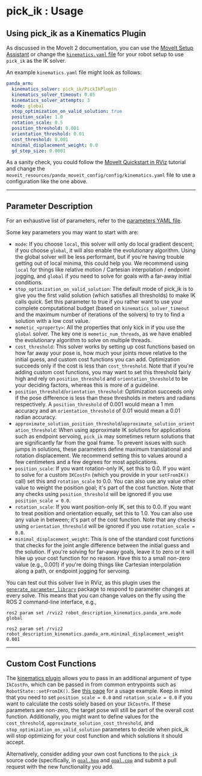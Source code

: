 # pick_ik : Usage

## Using pick_ik as a Kinematics Plugin

As discussed in the MoveIt 2 documentation, you can use the [MoveIt Setup Assistant](https://moveit.picknik.ai/humble/doc/examples/setup_assistant/setup_assistant_tutorial.html) or change the [`kinematics.yaml` file](https://moveit.picknik.ai/main/doc/examples/kinematics_configuration/kinematics_configuration_tutorial.html?highlight=kinematics%20yaml#kinematics-configuration) for your robot setup to use `pick_ik` as the IK solver.

An example `kinematics.yaml` file might look as follows:

```yaml
panda_arm:
  kinematics_solver: pick_ik/PickIkPlugin
  kinematics_solver_timeout: 0.05
  kinematics_solver_attempts: 3
  mode: global
  stop_optimization_on_valid_solution: true
  position_scale: 1.0
  rotation_scale: 0.5
  position_threshold: 0.001
  orientation_threshold: 0.01
  cost_threshold: 0.001
  minimal_displacement_weight: 0.0
  gd_step_size: 0.0001
```

As a sanity check, you could follow the [MoveIt Quickstart in RViz](https://moveit.picknik.ai/humble/doc/tutorials/quickstart_in_rviz/quickstart_in_rviz_tutorial.html) tutorial and change the `moveit_resources/panda_moveit_config/config/kinematics.yaml` file to use a configuration like the one above.

---

## Parameter Description

For an exhaustive list of parameters, refer to the [parameters YAML file](../src/pick_ik_parameters.yaml).

Some key parameters you may want to start with are:

* `mode`: If you choose `local`, this solver will only do local gradient descent; if you choose `global`, it will also enable the evolutionary algorithm. Using the global solver will be less performant, but if you're having trouble getting out of local minima, this could help you. We recommend using `local` for things like relative motion / Cartesian interpolation / endpoint jogging, and `global` if you need to solve for goals with a far-away initial conditions.
* `stop_optimization_on_valid_solution`: The default mode of pick_ik is to give you the first valid solution (which satisfies all thresholds) to make IK calls quick. Set this parameter to true if you rather want to use your complete computational budget (based on `kinematics_solver_timeout` and the maximum number of iterations of the solvers) to try to find a solution with a low cost value.
* `memetic_<property>`: All the properties that only kick in if you use the `global` solver. The key one is `memetic_num_threads`, as we have enabled the evolutionary algorithm to solve on multiple threads.
* `cost_threshold`: This solver works by setting up cost functions based on how far away your pose is, how much your joints move relative to the initial guess, and custom cost functions you can add. Optimization succeeds only if the cost is less than `cost_threshold`. Note that if you're adding custom cost functions, you may want to set this threshold fairly high and rely on `position_threshold` and `orientation_threshold` to be your deciding factors, whereas this is more of a guideline.
* `position_threshold`/`orientation_threshold`: Optimization succeeds only if the pose difference is less than these thresholds in meters and radians respectively. A `position_threshold` of 0.001 would mean a 1 mm accuracy and an `orientation_threshold` of 0.01 would mean a 0.01 radian accuracy.
* `approximate_solution_position_threshold`/`approximate_solution_orientation_threshold`: When using approximate IK solutions for applications such as endpoint servoing, `pick_ik` may sometimes return solutions that are significantly far from the goal frame. To prevent issues with such jumps in solutions, these parameters define maximum translational and rotation displacement. We recommend setting this to values around a few centimeters and a few degrees for most applications.
* `position_scale`: If you want rotation-only IK, set this to 0.0. If you want to solve for a custom `IKCostFn` (which you provide in your `setFromIK()` call) set this and `rotation_scale` to 0.0. You can also use any value other value to weight the position goal; it's part of the cost function. Note that any checks using `position_threshold` will be ignored if you use `position_scale = 0.0`.
* `rotation_scale`: If you want position-only IK, set this to 0.0. If you want to treat position and orientation equally, set this to 1.0. You can also use any value in between; it's part of the cost function. Note that any checks using `orientation_threshold` will be ignored if you use `rotation_scale = 0.0`.
* `minimal_displacement_weight`: This is one of the standard cost functions that checks for the joint angle difference between the initial guess and the solution. If you're solving for far-away goals, leave it to zero or it will hike up your cost function for no reason. Have this to a small non-zero value (e.g., 0.001) if you're doing things like Cartesian interpolation along a path, or endpoint jogging for servoing.

You can test out this solver live in RViz, as this plugin uses the [`generate_parameter_library`](https://github.com/PickNikRobotics/generate_parameter_library) package to respond to parameter changes at every solve. This means that you can change values on the fly using the ROS 2 command-line interface, e.g.,

```shell
ros2 param set /rviz2 robot_description_kinematics.panda_arm.mode global

ros2 param set /rviz2 robot_description_kinematics.panda_arm.minimal_displacement_weight 0.001
```

---

## Custom Cost Functions

The [kinematics plugin](../src/pick_ik_plugin.cpp) allows you to pass in an additional argument of type `IkCostFn`, which can be passed in from common entrypoints such as `RobotState::setFromIK()`. See [this page](https://moveit.picknik.ai/humble/doc/examples/robot_model_and_robot_state/robot_model_and_robot_state_tutorial.html?highlight=setfromik#inverse-kinematics) for a usage example.
Keep in mind that you need to set `position_scale = 0.0` and `rotation_scale = 0.0` if you want to calculate the costs solely based on your `IkCostFn`.
If these parameters are non-zero, the target pose will still be part of the overall cost function.
Additionally, you might want to define values for the `cost_threshold`, `approximate_solution_cost_threshold`, and `stop_optimization_on_valid_solution` parameters to decide when pick_ik will stop optimizing for your cost function and which solutions it should accept.

Alternatively, consider adding your own cost functions to the `pick_ik` source code (specifically, in [`goal.hpp`](../include/goal.hpp) and [`goal.cpp`](../src/goal.cpp) and submit a pull request with the new functionality you add.

